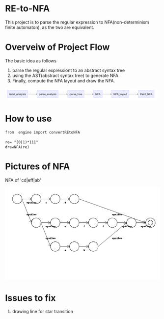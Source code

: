 # RE-to-NFA
This project is to parse the regular expression to NFA(non-determinism finite automaton), as the two are equivalent. 

# Overveiw of Project Flow
The basic idea as follows
1. parse the regular expressiont to an abstract syntax tree
2. using the AST(abstract syntax tree) to generate NFA
3. Finally, compute the NFA layout and draw the NFA. 

![image](https://github.com/wenbinhuang9/RE-to-NFA/blob/master/flow.png)


# How to use
```
from  engine import convertREtoNFA

re= "(0|1)*111"
drawNFA(re)
```

# Pictures of NFA
NFA of 'cd|eff|ab'

![image](https://github.com/wenbinhuang9/RE-to-NFA/blob/master/new_nfa_draw.jpg)

# Issues to fix

1. drawing line for star transition

